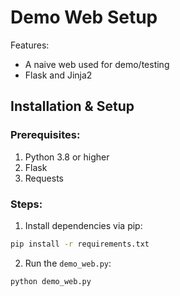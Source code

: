 # Demo Web Setup

Features:
* A naive web used for demo/testing
* Flask and Jinja2

## Installation & Setup
### Prerequisites:
1. Python 3.8 or higher
2. Flask
3. Requests

### Steps:
1. Install dependencies via pip:
```bash
pip install -r requirements.txt
```
2. Run the `demo_web.py`:
```bash
python demo_web.py
```



